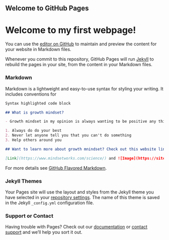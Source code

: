 ## Welcome to GitHub Pages
# Welcome to my first webpage!
You can use the [editor on GitHub](https://github.com/JulianVirgen7/Reading-Notes/edit/gh-pages/index.md) to maintain and preview the content for your website in Markdown files.

Whenever you commit to this repository, GitHub Pages will run [Jekyll](https://jekyllrb.com/) to rebuild the pages in your site, from the content in your Markdown files.

### Markdown

Markdown is a lightweight and easy-to-use syntax for styling your writing. It includes conventions for

```markdown
Syntax highlighted code block

## What is growth mindset?

- Growth mindset in my opinion is always wanting to be positive any thinking ahed to what is to come.

1. Always do do your best
2. Never let anyone tell you that you can't do something
3. Help others around you

## Want to learn more about growth mnindset? Check out this website link below.

[Link](https://www.mindsetworks.com/science/) and ![Image](https://sites.google.com/a/vestavia.k12.al.us/ms-carr-s-race-cars/parent-information/growth-mindset)
```

For more details see [GitHub Flavored Markdown](https://guides.github.com/features/mastering-markdown/).

### Jekyll Themes

Your Pages site will use the layout and styles from the Jekyll theme you have selected in your [repository settings](https://github.com/JulianVirgen7/Reading-Notes/settings). The name of this theme is saved in the Jekyll `_config.yml` configuration file.

### Support or Contact

Having trouble with Pages? Check out our [documentation](https://docs.github.com/categories/github-pages-basics/) or [contact support](https://github.com/contact) and we’ll help you sort it out.
